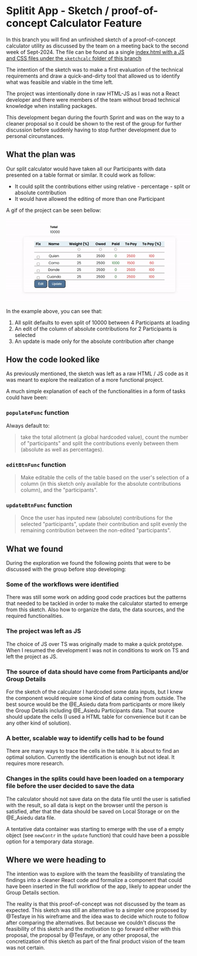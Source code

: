 # Splitit App - Sketch / proof-of-concept Calculator Feature

In this branch you will find an unfinished sketch of a proof-of-concept calculator utility as discussed by the team on a meeting back to the second week of Sept-2024. The file can be found as a single [index.html with a JS and CSS files under the `sketchcalc` folder of this branch](https://github.com/chingu-voyages/v51-tier2-team-23/tree/sketchcalc/sketchcalc/index.html)

The intention of the sketch was to make a first evaluation of the technical requirements and draw a quick-and-dirty tool that allowed us to identify what was feasible and viable in the time left.

The project was intentionally done in raw HTML-JS as I was not a React developer and there were members of the team without broad technical knowledge when installing packages.

This development began during the fourth Sprint and was on the way to a cleaner proposal so it could be shown to the rest of the group for further discussion before suddenly having to stop further development due to personal circunstances.

## What the plan was

Our split calculator would have taken all our Participants with data presented on a table format or similar. It could work as follow:
* It could split the contributions either using relative - percentage - split or absolute contribution
* It would have allowed the editing of more than one Participant

A gif of the project can be seen bellow:

![](/resources/img/sketchCalc.gif)

In the example above, you can see that:
1. All split defaults to even split of 10000 between 4 Participants at loading
2. An edit of the column of absolute contributions for 2 Participants is selected
3. An update is made only for the absolute contribution after change

## How the code looked like

As previously mentioned, the sketch was left as a raw HTML / JS code as it was meant to explore the realization of a more functional project.

A much simple explanation of each of the functionalities in a form of tasks could have been:

### `populateFunc` function

Always default to:

> take the total allotment (a global hardcoded value), count the number of "participants" and split the contributions evenly between them (absolute as well as percentages).

### `editBtnFunc` function

> Make editable the cells of the table based on the user's selection of a column (in this sketch only available for the absolute contributions column), and the "participants".

### `updateBtnFunc` function

> Once the user has inputed new (absolute) contributions for the selected "participants", update their contribution and split evenly the remaining contribution between the non-edited "participants".


## What we found

During the exploration we found the following points that were to be discussed with the group before stop developing:

### Some of the workflows were identified

There was still some work on adding good code practices but the patterns that needed to be tackled in order to make the calculator started to emerge from this sketch. Also how to organize the data, the data sources, and the required functionalities.

### The project was left as JS

The choice of JS over TS was originally made to make a quick prototype. When I resumed the development I was not in conditions to work on TS and left the project as JS.

### The source of data should have come from Participants and/or Group Details

For the sketch of the calculator I hardcoded some data inputs, but I knew the component would require some kind of data coming from outside. The best source would be the @E_Asiedu data from participants or more likely the Group Details including @E_Asiedu Participants data. That source should update the cells (I used a HTML table for convenience but it can be any other kind of solution).

### A better, scalable way to identify cells had to be found

There are many ways to trace the cells in the table. It is about to find an optimal solution. Currently the identification is enough but not ideal. It requires more research. 

### Changes in the splits could have been loaded on a temporary file before the user decided to save the data

The calculator should not save data on the data file until the user is satisfied with the result, so all data is kept on the browser until the person is satisfied, after that the data should be saved on Local Storage or on the @E_Asiedu  data file.

A tentative data container was starting to emerge with the use of a empty object (see `newContr` in the `update` function) that could have been a possible option for a temporary data storage. 

## Where we were heading to

The intention was to explore with the team the feasibility of translating the findings into a cleaner React code and formalize a component that could have been inserted in the full workflow of the app, likely to appear under the Group Details section.

The reality is that this proof-of-concept was not discussed by the team as expected. This sketch was still an alternative to a simpler one proposed by @Tesfaye in his wireframe and the idea was to decide which route to follow after comparing the alternatives. But because we couldn't discuss the feasibility of this sketch and the motivation to go forward either with this proposal, the proposal by @Tesfaye, or any other proposal, the concretization of this sketch as part of the final product vision of the team was not certain.